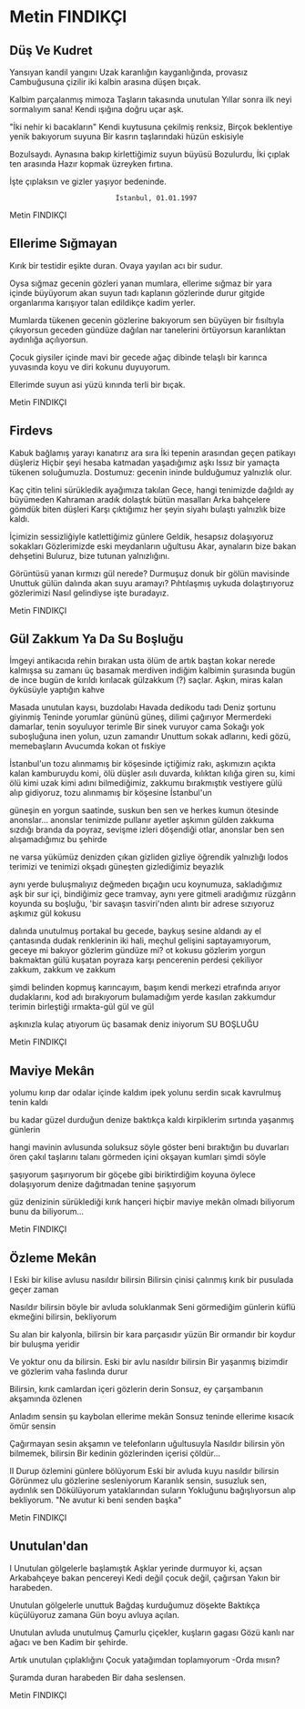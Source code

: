 # Metin FINDIKÇI

## Düş Ve Kudret

Yansıyan kandil yangını
Uzak karanlığın kayganlığında, provasız
Cambuğusuna çizilir iki kalbin arasına düşen bıçak.

Kalbim parçalanmış mimoza
Taşların takasında unutulan
Yıllar sonra ilk neyi sormalıyım sana!
Kendi ışığına doğru uçar aşk.

"İki nehir ki bacakların"
Kendi kuytusuna çekilmiş renksiz,
Birçok beklentiye yenik bakıyorum suyuna
Bir kasrın taşlarındaki hüzün eskisiyle

Bozulsaydı.
Aynasına bakıp kirlettiğimiz suyun büyüsü
Bozulurdu,
İki çıplak ten arasında
Hazır kopmak üzreyken fırtına.

İşte çıplaksın ve gizler yaşıyor bedeninde.

                              İstanbul, 01.01.1997

Metin FINDIKÇI

## Ellerime Sığmayan

Kırık bir testidir eşikte duran.
Ovaya yayılan acı bir sudur.

Oysa sığmaz gecenin gözleri yanan
mumlara, ellerime sığmaz
bir yara içinde büyüyorum
akan suyun tadı kaplanın gözlerinde durur
gitgide organlarıma karışıyor talan edildikçe kadim yerler.

Mumlarda tükenen gecenin gözlerine bakıyorum
sen büyüyen bir fısıltıyla çıkıyorsun
geceden gündüze
dağılan nar tanelerini örtüyorsun
karanlıktan aydınlığa açılıyorsun.

Çocuk giysiler içinde mavi bir gecede
ağaç dibinde telaşlı bir karınca yuvasında
koyu ve diri kokunu duyuyorum.

Ellerimde suyun
asi yüzü
kınında terli
bir bıçak.

Metin FINDIKÇI

## Firdevs

Kabuk bağlamış yarayı kanatırız ara sıra
İki tepenin arasından geçen patikayı düşleriz
Hiçbir şeyi hesaba katmadan yaşadığımız aşkı
Issız bir yamaçta tükenen soluğumuzla.
Dostumuz: gecenin ininde bulduğumuz yalnızlık olur.

Kaç çitin telini sürükledik ayağımıza takılan
Gece, hangi tenimizde dağıldı ay büyümeden
Kahraman aradık dolaştık bütün masalları
Arka bahçelere gömdük biten düşleri
Karşı çıktığımız her şeyin siyahı bulaştı
yalnızlık bize kaldı.

İçimizin sessizliğiyle katlettiğimiz günlere
Geldik, hesapsız dolaşıyoruz sokakları
Gözlerimizde eski meydanların uğultusu
Akar, aynaların bize bakan dehşetini
Buluruz, bize tutunan yalnızlığını.

Görüntüsü yanan kırmızı gül nerede?
Durmuşuz donuk bir gölün mavisinde
Unuttuk gülün dalında akan suyu aramayı?
Pıhtılaşmış uykuda dolaştırıyoruz gözlerimizi
Nasıl gelindiyse işte buradayız.

Metin FINDIKÇI

## Gül Zakkum Ya Da Su Boşluğu

İmgeyi antikacıda rehin bırakan usta
ölüm de artık baştan kokar
nerede kalmışsa su zamanı
üç basamak merdiven indiğim
kalbimin şurasında
bugün de ince bugün de kırıldı kırılacak
gülzakkum (?) saçlar. Aşkın,
miras kalan öyküsüyle yaptığın kahve

Masada unutulan kaysı, buzdolabı
Havada dedikodu tadı
Deniz şortunu giyinmiş
Teninde yorumlar gününü güneş, dilimi çağırıyor
Mermerdeki damarlar, tenin soyuluyor terimle
Bir sinek vuruyor cama
Sokağı yok suboşluğuna inen yolun, uzun zamandır
Unuttum sokak adlarını, kedi gözü, memebaşların
Avucumda kokan ot fıskiye

İstanbul'un tozu alınmamış bir köşesinde içtiğimiz
rakı, aşkımızın açıkta kalan kamburuydu komi,
ölü düşler asılı
duvarda, kılıktan kılığa giren su, kimi ölü kimi uzak
kimi adını bilmediğimiz, zakkumu bırakmıştık
vestiyere gülü alıp gidiyoruz,
tozu alınmamış bir köşesine İstanbul'un

güneşin en yorgun saatinde, suskun ben sen ve
herkes kumun ötesinde
anonslar… anonslar
tenimizde pullanır ayetler
aşkımın gülden zakkuma sızdığı
branda da poyraz, sevişme izleri
döşendiği otlar, anonslar
ben sen alışamadığımız bu şehirde

ne varsa yükümüz denizden çıkan gizliden gizliye
öğrendik yalnızlığı
lodos terimizi ve tenimizi okşadı
güneşten gizlediğimiz beyazlık

aynı yerde buluşmalıyız değmeden bıçağın ucu
koynumuza, sakladığımız aşk bir sur içi, bindiğimiz
gece tramvay, aynı yere gitmeli
aradığımız rüzgârın koyunda
su boşluğu, 'bir savaşın tasviri'nden alıntı bir adrese
sızıyoruz
aşkımız gül kokusu


dalında unutulmuş portakal
bu gecede, baykuş sesine aldandı ay
el çantasında dudak renklerinin iki hali, meçhul
gelişini saptayamıyorum, geceye mi bakıyor
gözlerim gündüze mi? ot kokusu
gözlerim yorgun bakmaktan gülü kuşatan poyraza
karşı pencerenin perdesi çekiliyor
zakkum, zakkum ve zakkum

şimdi
belinden kopmuş karıncayım, başım
kendi merkezi etrafında arıyor dudaklarını, kod adı
bırakıyorum bulamadığım yerde
kasılan zakkumdur terimin birleştiği
ırmakta-gül
gül ve gül

aşkınızla kulaç atıyorum
üç basamak deniz iniyorum
SU BOŞLUĞU

Metin FINDIKÇI

## Maviye Mekân

yolumu kırıp dar odalar içinde kaldım
ipek yolunu serdin sıcak kavrulmuş tenin kaldı

bu kadar güzel durduğun denize baktıkça
kaldı kirpiklerim sırtında yaşanmış günlerin

hangi mavinin avlusunda soluksuz söyle
göster beni bıraktığın bu duvarları ören çakıl taşlarını
talanı görmeden içini okşayan kumları şimdi söyle

şaşıyorum şaşırıyorum
bir göçebe gibi biriktirdiğim koyuna
öylece dolaşıyorum denize dağıtmadan
tenine şaşıyorum

güz denizinin sürüklediği kırık hançeri
hiçbir maviye mekân olmadı biliyorum
bunu da biliyorum...

Metin FINDIKÇI

## Özleme Mekân

I
Eski bir kilise avlusu nasıldır bilirsin
Bilirsin çinisi çalınmış kırık bir pusulada geçer zaman

Nasıldır bilirsin böyle bir avluda soluklanmak
Seni görmediğim günlerin küflü ekmeğini bilirsin, bekliyorum

Su alan bir kalyonla, bilirsin bir kara parçasıdır yüzün
Bir ormandır bir koydur bir buluşma yeridir

Ve yoktur onu da bilirsin. Eski bir avlu nasıldır bilirsin
Bir yaşanmış bizimdir ve gözlerim vaha faslında durur

Bilirsin, kırık camlardan içeri gözlerin derin
Sonsuz, ey çarşambanın akşamında özlenen

Anladım sensin şu kaybolan ellerime mekân
Sonsuz teninde ellerime kısacık ömür sensin

Çağırmayan sesin akşamın ve telefonların uğultusuyla
Nasıldır bilirsin yön bilmemek, bilirsin
Bir kedinin gözlerinden içerisi çöldür...


II
Durup özlemini günlere bölüyorum
Eski bir avluda kuyu nasıldır bilirsin
Görünmez ulu gözlerine sesleniyorum
Karanlık sensin, susuzluk sen, aydınlık sen
Dökülüyorum yataklarından suların
Yokluğunu bağışlıyorsun alıp bekliyorum.
"Ne avutur ki beni senden başka"

Metin FINDIKÇI

## Unutulan'dan

I
Unutulan gölgelerle başlamıştık
Aşklar yerinde durmuyor ki, açsan
Arkabahçeye bakan pencereyi
Kedi değil çocuk değil, çağırsan
Yakın bir harabeden.

Unutulan gölgelerle unuttuk
Bağdaş kurduğumuz döşekte
Baktıkça küçülüyoruz zamana
Gün boyu avluya açılan.

Unutulan avluda unutulmuş
Çamurlu çiçekler, kuşların gagası
Gözü kanlı nar ağacı ve ben
Kadim bir şehirde.

Artık unutulan çıplaklığını
Çocuk yatağımdan toplamıyorum
-Orda mısın?

Şuramda duran harabeden
Bir daha seslensen.

Metin FINDIKÇI